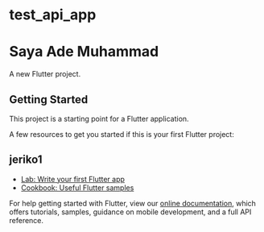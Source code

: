 # test_api_app
# Saya Ade Muhammad
A new Flutter project.

## Getting Started

This project is a starting point for a Flutter application.

A few resources to get you started if this is your first Flutter project:
## jeriko1
- [Lab: Write your first Flutter app](https://flutter.dev/docs/get-started/codelab)
- [Cookbook: Useful Flutter samples](https://flutter.dev/docs/cookbook)

For help getting started with Flutter, view our
[online documentation](https://flutter.dev/docs), which offers tutorials,
samples, guidance on mobile development, and a full API reference.

